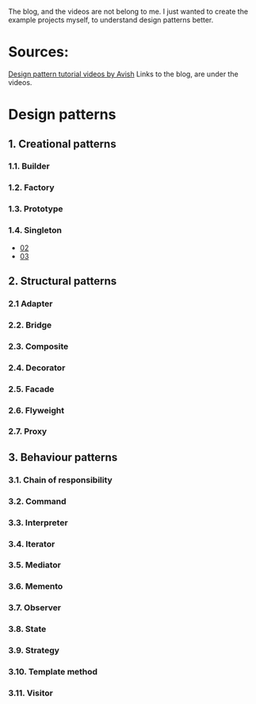 The blog, and the videos are not belong to me. 
I just wanted to create the example projects myself, to understand design patterns better.
# Sources:
[Design pattern tutorial videos by Avish](https://www.youtube.com/playlist?list=PL6n9fhu94yhUbctIoxoVTrklN3LMwTCmd) Links to the blog, are under the videos.

# Design patterns
## 1. Creational patterns
### 1.1. Builder
### 1.2. Factory
### 1.3. Prototype
### 1.4. Singleton
 - [02](https://youtu.be/YGGg9ecy0K4)
 - [03](https://youtu.be/LypTOnfkfvA)
## 2. Structural patterns
### 2.1 Adapter
### 2.2. Bridge
### 2.3. Composite
### 2.4. Decorator
### 2.5. Facade
### 2.6. Flyweight
### 2.7. Proxy
## 3. Behaviour patterns
### 3.1. Chain of responsibility
### 3.2. Command
### 3.3. Interpreter
### 3.4. Iterator
### 3.5. Mediator
### 3.6. Memento
### 3.7. Observer
### 3.8. State
### 3.9. Strategy
### 3.10. Template method
### 3.11. Visitor


